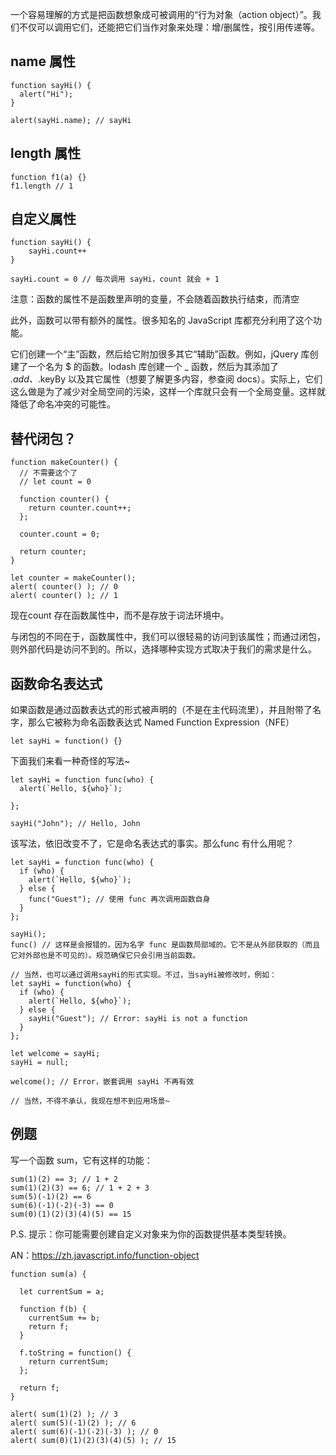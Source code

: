 一个容易理解的方式是把函数想象成可被调用的“行为对象（action object）”。我们不仅可以调用它们，还能把它们当作对象来处理：增/删属性，按引用传递等。

## name 属性
```
function sayHi() {
  alert("Hi");
}

alert(sayHi.name); // sayHi
```

## length 属性
```
function f1(a) {}
f1.length // 1
```

## 自定义属性
```
function sayHi() {
    sayHi.count++ 
}

sayHi.count = 0 // 每次调用 sayHi，count 就会 + 1

```
注意：函数的属性不是函数里声明的变量，不会随着函数执行结束，而清空

此外，函数可以带有额外的属性。很多知名的 JavaScript 库都充分利用了这个功能。

它们创建一个“主”函数，然后给它附加很多其它“辅助”函数。例如，jQuery 库创建了一个名为 $ 的函数。lodash 库创建一个 _ 函数，然后为其添加了 _.add、_.keyBy 以及其它属性（想要了解更多内容，参查阅 docs）。实际上，它们这么做是为了减少对全局空间的污染，这样一个库就只会有一个全局变量。这样就降低了命名冲突的可能性。
## 替代闭包？
```
function makeCounter() {
  // 不需要这个了
  // let count = 0

  function counter() {
    return counter.count++;
  };

  counter.count = 0;

  return counter;
}

let counter = makeCounter();
alert( counter() ); // 0
alert( counter() ); // 1
```
现在count 存在函数属性中，而不是存放于词法环境中。

与闭包的不同在于，函数属性中，我们可以很轻易的访问到该属性；而通过闭包，则外部代码是访问不到的。所以，选择哪种实现方式取决于我们的需求是什么。

## 函数命名表达式
如果函数是通过函数表达式的形式被声明的（不是在主代码流里），并且附带了名字，那么它被称为命名函数表达式
Named Function Expression（NFE）
```
let sayHi = function() {}
```
下面我们来看一种奇怪的写法~
```
let sayHi = function func(who) {
  alert(`Hello, ${who}`);

};

sayHi("John"); // Hello, John
```
该写法，依旧改变不了，它是命名表达式的事实。那么func 有什么用呢？
```
let sayHi = function func(who) {
  if (who) {
    alert(`Hello, ${who}`);
  } else {
    func("Guest"); // 使用 func 再次调用函数自身
  }
};

sayHi();
func() // 这样是会报错的，因为名字 func 是函数局部域的。它不是从外部获取的（而且它对外部也是不可见的）。规范确保它只会引用当前函数。

// 当然，也可以通过调用sayHi的形式实现。不过，当sayHi被修改时，例如：
let sayHi = function(who) {
  if (who) {
    alert(`Hello, ${who}`);
  } else {
    sayHi("Guest"); // Error: sayHi is not a function
  }
};

let welcome = sayHi;
sayHi = null;

welcome(); // Error，嵌套调用 sayHi 不再有效

// 当然，不得不承认，我现在想不到应用场景~
```

## 例题
写一个函数 sum，它有这样的功能：
```
sum(1)(2) == 3; // 1 + 2
sum(1)(2)(3) == 6; // 1 + 2 + 3
sum(5)(-1)(2) == 6
sum(6)(-1)(-2)(-3) == 0
sum(0)(1)(2)(3)(4)(5) == 15
```
P.S. 提示：你可能需要创建自定义对象来为你的函数提供基本类型转换。

AN：https://zh.javascript.info/function-object
```
function sum(a) {

  let currentSum = a;

  function f(b) {
    currentSum += b;
    return f;
  }

  f.toString = function() {
    return currentSum;
  };

  return f;
}

alert( sum(1)(2) ); // 3
alert( sum(5)(-1)(2) ); // 6
alert( sum(6)(-1)(-2)(-3) ); // 0
alert( sum(0)(1)(2)(3)(4)(5) ); // 15
```